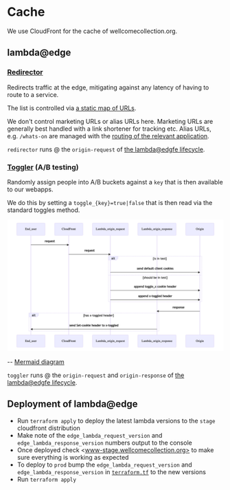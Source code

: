 # Cache

We use CloudFront for the cache of wellcomecollection.org.

## lambda@edge

### [Redirector](./edge_lambdas/src/redirector.test.ts)

Redirects traffic at the edge, mitigating against any latency of having to route to a service.

The list is controlled via [a static map of URLs](./edge_lambdas/src/redirects.ts).

We don't control marketing URLs or alias URLs here. Marketing URLs are generally best handled with a
link shortener for tracking etc. Alias URLs, e.g. `/whats-on` are managed with the
[routing of the relevant application](https://github.com/wellcomecollection/wellcomecollection.org/blob/main/content/webapp/server.ts).

`redirector` runs @ the `origin-request` of [the lambda@edgfe lifecycle](https://docs.aws.amazon.com/lambda/latest/dg/lambda-edge.html).

### [Toggler](./edge_lambdas/src/toggler.test.ts) (A/B testing)

Randomly assign people into A/B buckets against a `key` that is then available to our webapps.

We do this by setting a `toggle_{key}=true|false` that is then read via the standard toggles method.

![Sequence diagram showing flow of how we assign people into A/B buckets](./lambda-edge-sequence-diagram.png)

-- [Mermaid diagram][lambda-sequence-diagram]

`toggler` runs @ the `origin-request` and `origin-response` of [the lambda@edgfe lifecycle](https://docs.aws.amazon.com/lambda/latest/dg/lambda-edge.html).

## Deployment of lambda@edge

* Run `terraform apply` to deploy the latest lambda versions to the `stage` cloudfront distribution
* Make note of the `edge_lambda_request_version` and `edge_lambda_response_version` numbers output to the console
* Once deployed check <www-stage.wellcomecollection.org> to make sure everything is working as expected
* To deploy to `prod` bump the `edge_lambda_request_version` and `edge_lambda_response_version` in [`terraform.tf`](./terraform.tf) to the new versions
* Run `terraform apply`

[lambda-sequence-diagram]: (https://mermaid-js.github.io/mermaid-live-editor/edit#eyJjb2RlIjoic2VxdWVuY2VEaWFncmFtXG5wYXJ0aWNpcGFudCBFbmRfdXNlclxucGFydGljaXBhbnQgQ2xvdWRGcm9udFxucGFydGljaXBhbnQgTGFtYmRhX29yaWdpbl9yZXF1ZXN0XG5wYXJ0aWNpcGFudCBMYW1iZGFfb3JpZ2luX3Jlc3BvbnNlXG5wYXJ0aWNpcGFudCBPcmlnaW5cbkVuZF91c2VyLT4-Q2xvdWRGcm9udDogcmVxdWVzdFxuQ2xvdWRGcm9udC0-PkxhbWJkYV9vcmlnaW5fcmVxdWVzdDogcmVxdWVzdFxuYWx0IGlzIGluIHRlc3RcbiAgICBMYW1iZGFfb3JpZ2luX3JlcXVlc3QtPj5PcmlnaW46IHNlbmQgZGVmYXVsdCBjbGllbnQgY29va2llc1xuZWxzZSBzaG91bGQgYmUgaW4gdGVzdFxuICAgIExhbWJkYV9vcmlnaW5fcmVxdWVzdC0-Pk9yaWdpbjogYXBwZW5kIHRvZ2dsZV94IGNvb2tpZSBoZWFkZXJcbiAgICBMYW1iZGFfb3JpZ2luX3JlcXVlc3QtPj5PcmlnaW46IGFwcGVuZCB4LXRvZ2dsZWQgaGVhZGVyXG5lbmRcbk9yaWdpbi0-PkxhbWJkYV9vcmlnaW5fcmVzcG9uc2U6IHJlc3BvbnNlXG5hbHQgaGFzIHgtdG9nZ2xlZCBoZWFkZXJcbiAgICBMYW1iZGFfb3JpZ2luX3Jlc3BvbnNlLT4-RW5kX3VzZXI6IHNlbmQgU2V0LWNvb2tpZSBoZWFkZXIgdG8geC10b2dnbGVkIFxuZW5kXG4iLCJtZXJtYWlkIjoie1xuICBcInRoZW1lXCI6IFwiZGVmYXVsdFwiXG59IiwidXBkYXRlRWRpdG9yIjpmYWxzZSwiYXV0b1N5bmMiOnRydWUsInVwZGF0ZURpYWdyYW0iOmZhbHNlfQ)